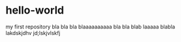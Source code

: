 # hello-world
my first repository
bla bla bla blaaaaaaaaaa bla bla blab laaaaa
blabla
lakdskjdhv
jd;lskjvlskfj
